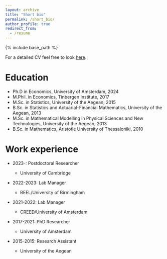 ```yaml
---
layout: archive
title: "Short bio"
permalink: /short_bio/
author_profile: true
redirect_from:
  - /resume
---
```


{% include base_path %}

For a detailed CV feel free to look [here](/files/cv_ioannidis.pdf).

Education
======
* Ph.D in Economics, University of Amsterdam, 2024
* M.Phil. in Economics, Tinbergen Institute, 2017
* M.Sc. in Statistics, University of the Aegean, 2015
* B.Sc. in Statistics and Actuarial–Financial Mathematics, University of the Aegean, 2013
* M.Sc. in Mathematical Modelling in Physical Sciences and New Technologies, University of the Aegean, 2013
* B.Sc. in Mathematics, Aristotle University of Thessaloniki, 2010

Work experience
======
* 2023-: Postdoctoral Researcher
  * University of Cambridge

* 2022-2023: Lab Manager
  * BEEL/University of Birmingham
 
* 2021-2022: Lab Manager
  * CREED/University of Amsterdam

* 2017-2021: PhD Researcher
  * University of Amsterdam
 
* 2015-2015: Research Assistant
  * University of the Aegean
